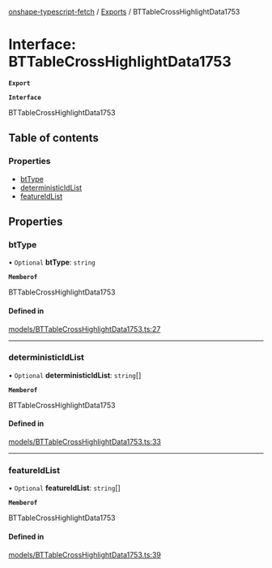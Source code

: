 [onshape-typescript-fetch](../README.md) / [Exports](../modules.md) / BTTableCrossHighlightData1753

# Interface: BTTableCrossHighlightData1753

**`Export`**

**`Interface`**

BTTableCrossHighlightData1753

## Table of contents

### Properties

- [btType](BTTableCrossHighlightData1753.md#bttype)
- [deterministicIdList](BTTableCrossHighlightData1753.md#deterministicidlist)
- [featureIdList](BTTableCrossHighlightData1753.md#featureidlist)

## Properties

### btType

• `Optional` **btType**: `string`

**`Memberof`**

BTTableCrossHighlightData1753

#### Defined in

[models/BTTableCrossHighlightData1753.ts:27](https://github.com/toebes/onshape-typescript-fetch/blob/3e11ae1/models/BTTableCrossHighlightData1753.ts#L27)

___

### deterministicIdList

• `Optional` **deterministicIdList**: `string`[]

**`Memberof`**

BTTableCrossHighlightData1753

#### Defined in

[models/BTTableCrossHighlightData1753.ts:33](https://github.com/toebes/onshape-typescript-fetch/blob/3e11ae1/models/BTTableCrossHighlightData1753.ts#L33)

___

### featureIdList

• `Optional` **featureIdList**: `string`[]

**`Memberof`**

BTTableCrossHighlightData1753

#### Defined in

[models/BTTableCrossHighlightData1753.ts:39](https://github.com/toebes/onshape-typescript-fetch/blob/3e11ae1/models/BTTableCrossHighlightData1753.ts#L39)
